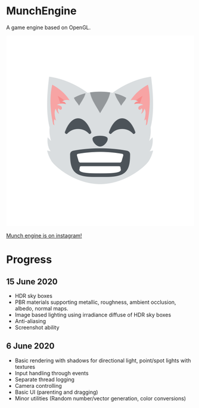 # MunchEngine
A game engine based on OpenGL.

<p align="center">
  <img src="https://github.com/IsuraManchanayake/munch-engine/blob/master/docs/images/MunchEngine-logo.png?raw=true" width=512 height=512 alt="Logo here!"/>
</p>

[Munch engine is on instagram!](https://www.instagram.com/munch_engine)

# Progress

## 15 June 2020
* HDR sky boxes
* PBR materials supporting metallic, roughness, ambient occlusion, albedo, normal maps. 
* Image based lighting using irradiance diffuse of HDR sky boxes
* Anti-aliasing
* Screenshot ability

## 6 June 2020
* Basic rendering with shadows for directional light, point/spot lights with textures
* Input handling through events
* Separate thread logging
* Camera controlling
* Basic UI (parenting and dragging)
* Minor utilities (Random number/vector generation, color conversions)
